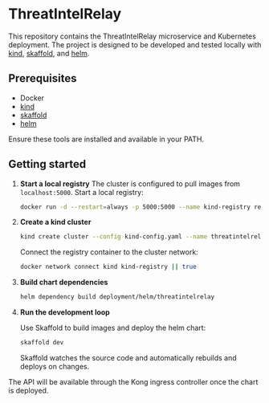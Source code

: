 # ThreatIntelRelay

This repository contains the ThreatIntelRelay microservice and Kubernetes deployment. The project is designed to be developed and tested locally with [kind](https://kind.sigs.k8s.io/), [skaffold](https://skaffold.dev/), and [helm](https://helm.sh/).

## Prerequisites

- Docker
- [kind](https://kind.sigs.k8s.io/)
- [skaffold](https://skaffold.dev/)
- [helm](https://helm.sh/)

Ensure these tools are installed and available in your PATH.

## Getting started

1. **Start a local registry**
   The cluster is configured to pull images from `localhost:5000`. Start a local registry:

   ```bash
   docker run -d --restart=always -p 5000:5000 --name kind-registry registry:2
   ```

2. **Create a kind cluster**

   ```bash
   kind create cluster --config kind-config.yaml --name threatintelrelay
   ```

   Connect the registry container to the cluster network:

   ```bash
   docker network connect kind kind-registry || true
   ```

3. **Build chart dependencies**

   ```bash
   helm dependency build deployment/helm/threatintelrelay
   ```

4. **Run the development loop**

   Use Skaffold to build images and deploy the helm chart:

   ```bash
   skaffold dev
   ```

   Skaffold watches the source code and automatically rebuilds and deploys on changes.

The API will be available through the Kong ingress controller once the chart is deployed.
